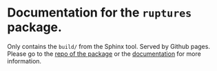 # Documentation for the `ruptures` package.

Only contains the `build/` from the Sphinx tool.
Served by Github pages. 
Please go to the [repo of the package](https://github.com/deepcharles/ruptures) or the [documentation](https://centre-borelli.github.io/ruptures-docs/) for more information.